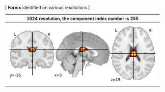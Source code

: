 


| **Fornix** identified on various resolutions |

| 1024 resolution, the component index number is 255|  
|:---:|  
| ![Component 1024](../1024/final/255.jpg "From component 1024: Fornix") |